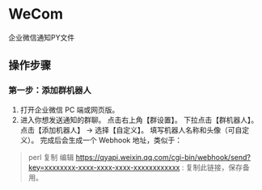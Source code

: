 # WeCom
企业微信通知PY文件

## 操作步骤
### 第一步：添加群机器人

1. 打开企业微信 PC 端或网页版。
2. 进入你想发送通知的群聊。
点击右上角【群设置】。
下拉点击【群机器人】。
点击【添加机器人】 → 选择【自定义】。
填写机器人名称和头像（可自定义）。
完成后会生成一个 Webhook 地址，类似于：
>perl
>复制
>编辑
>https://qyapi.weixin.qq.com/cgi-bin/webhook/send?key=xxxxxxxx-xxxx-xxxx-xxxx-xxxxxxxxxxxx
: 复制此链接，保存备用。

